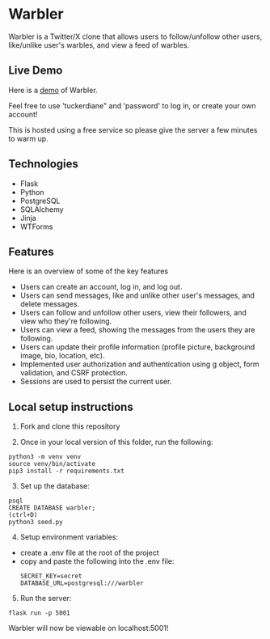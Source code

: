 # Warbler

Warbler is a Twitter/X clone that allows users to follow/unfollow other users, like/unlike user's warbles, and view a feed of warbles.

## Live Demo

Here is a [demo](https://warbling-warbler.onrender.com/) of Warbler. 

Feel free to use 'tuckerdiane" and 'password' to log in, or create your own account! 

This is hosted using a free service so please give the server a few minutes to warm up. 

## Technologies

* Flask
* Python
* PostgreSQL
* SQLAlchemy
* Jinja
* WTForms

## Features
Here is an overview of some of the key features

- Users can create an account, log in, and log out. 
- Users can send messages, like and unlike other user's messages, and delete messages. 
- Users can follow and unfollow other users, view their followers, and view who they're following. 
- Users can view a feed, showing the messages from the users they are following.
- Users can update their profile information (profile picture, background image, bio, location, etc).
- Implemented user authorization and authentication using g object, form validation, and CSRF protection. 
- Sessions are used to persist the current user. 

## Local setup instructions
1. Fork and clone this repository

2. Once in your local version of this folder, run the following:
```
python3 -m venv venv
source venv/bin/activate
pip3 install -r requirements.txt
```
3. Set up the database:
```
psql
CREATE DATABASE warbler;
(ctrl+D)
python3 seed.py
```
4. Setup environment variables:
- create a .env file at the root of the project
- copy and paste the following into the .env file:
  ```
  SECRET_KEY=secret
  DATABASE_URL=postgresql:///warbler
  ```
5. Run the server:
```
flask run -p 5001
```
Warbler will now be viewable on localhost:5001!
